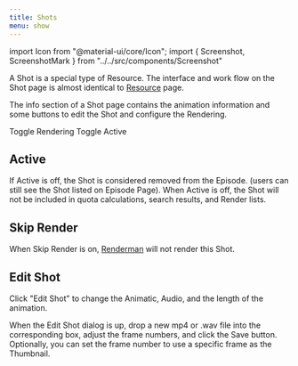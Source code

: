 ```yaml
---
title: Shots
menu: show
---
```

import Icon from "@material-ui/core/Icon";
import { Screenshot, ScreenshotMark } from "../../src/components/Screenshot"

A Shot is a special type of Resource. The interface and work flow on the Shot page is almost identical to [Resource](resource) page.

The info section of a Shot page contains the animation information and some buttons to edit the Shot and configure the Rendering.

<Screenshot image="/screenshot/shot_info.png">
  <ScreenshotMark x="63%" y="70%" width="15%" height="10%" textPosition="bottom-right" borderRadius="25px">
    Toggle Rendering
  </ScreenshotMark>
  <ScreenshotMark x="50%" y="70%" width="12%" height="10%" textPosition="bottom-left" borderRadius="20px">
    Toggle Active
  </ScreenshotMark>
</Screenshot>

## Active

If Active is off, the Shot is considered removed from the Episode. (users can still see the Shot listed on Episode Page).
When Active is off, the Shot will not be included in quota calculations, search results, and Render lists.

## Skip Render

When Skip Render is on, [Renderman](../renderman/intro) will not render this Shot.

## Edit Shot

Click "Edit Shot" to change the Animatic, Audio, and the length of the animation.

<Screenshot image="/screenshot/shot_info.png">
  <ScreenshotMark x="58%" y="57.5%" width="27%" height="13%" textPosition="bottom-right" borderRadius="10px">
  </ScreenshotMark>
</Screenshot>

When the Edit Shot dialog is up, drop a new mp4 or .wav file into the corresponding box, adjust the frame numbers, and click the Save button.
Optionally, you can set the frame number to use a specific frame as the Thumbnail.

<Screenshot image="/screenshot/edit_shot.png">
</Screenshot>
